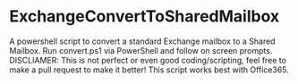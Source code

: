 # ExchangeConvertToSharedMailbox
A powershell script to convert a standard Exchange mailbox to a Shared Mailbox.
Run convert.ps1 via PowerShell and follow on screen prompts.
DISCLIAMER: This is not perfect or even good coding/scripting, feel free to make a pull request to make it better! This script works best with Office365.
